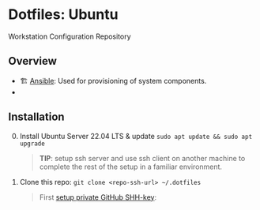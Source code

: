 # Dotfiles: Ubuntu
Workstation Configuration Repository

## Overview

- 🏗️ [Ansible](https://docs.ansible.com/ansible/latest/):
   Used for provisioning of system components.
- 

## Installation
0. Install Ubuntu Server 22.04 LTS & update `sudo apt update && sudo apt upgrade`
   > **TIP**: setup ssh server and use ssh client on another machine to complete the rest of the setup in a familiar environment.
1. Clone this repo: `git clone <repo-ssh-url> ~/.dotfiles`  
   > First [setup private GitHub SHH-key](https://docs.github.com/en/authentication/connecting-to-github-with-ssh/generating-a-new-ssh-key-and-adding-it-to-the-ssh-agent?platform=linux#generating-a-new-ssh-key):